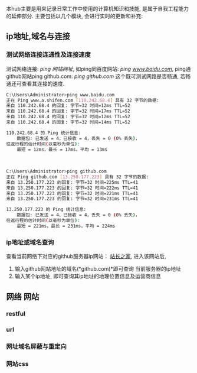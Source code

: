 本hub主要是用来记录日常工作中使用的计算机知识和技能, 是属于自我工程能力的延伸部分. 主要包括以几个模块, 会进行实时的更新和补充:



## ip地址,域名与连接

### 测试网络连接连通性及连接速度

测试网络连接:  *ping 网站网址*, 如ping同百度网站: *ping www.baidu.com*, ping通github网站ping github.com: *ping github.com*  这个既可测试网路是否畅通, 若畅通还可查看其连接的速度. 

```bash
C:\Users\Administrator>ping www.baidu.com
正在 Ping www.a.shifen.com [110.242.68.4] 具有 32 字节的数据:
来自 110.242.68.4 的回复: 字节=32 时间=12ms TTL=52
来自 110.242.68.4 的回复: 字节=32 时间=17ms TTL=52
来自 110.242.68.4 的回复: 字节=32 时间=12ms TTL=52
来自 110.242.68.4 的回复: 字节=32 时间=14ms TTL=52

110.242.68.4 的 Ping 统计信息:
    数据包: 已发送 = 4，已接收 = 4，丢失 = 0 (0% 丢失)，
往返行程的估计时间(以毫秒为单位):
    最短 = 12ms，最长 = 17ms，平均 = 13ms
    
    
    
C:\Users\Administrator>ping github.com
正在 Ping github.com [13.250.177.223] 具有 32 字节的数据:
来自 13.250.177.223 的回复: 字节=32 时间=225ms TTL=41
来自 13.250.177.223 的回复: 字节=32 时间=222ms TTL=41
来自 13.250.177.223 的回复: 字节=32 时间=221ms TTL=41
来自 13.250.177.223 的回复: 字节=32 时间=231ms TTL=41

13.250.177.223 的 Ping 统计信息:
    数据包: 已发送 = 4，已接收 = 4，丢失 = 0 (0% 丢失)，
往返行程的估计时间(以毫秒为单位):
    最短 = 221ms，最长 = 231ms，平均 = 224ms
```



### ip地址或域名查询

查看当前网络下对应的github服务器ip网站： [站长之家](https://ip.tool.chinaz.com/github.com), 进入该网站后,  

1. 输入github网站地址的域名(*github.com)*即可查询  当前服务器的ip地址
2. 输入某个ip地址, 即可查询其ip地址的地理位置信息及运营商信息



## 网络	网站

### restful

### url

### 网址域名屏蔽与重定向





### 网站css






